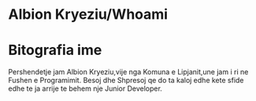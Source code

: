  # Albion Kryeziu/Whoami

 # Bitografia ime

 Pershendetje jam Albion Kryeziu,vije nga Komuna e Lipjanit,une jam i ri ne Fushen e Programimit.
 Besoj dhe Shpresoj qe do ta kaloj edhe kete sfide edhe te ja arrije te behem nje Junior Developer.